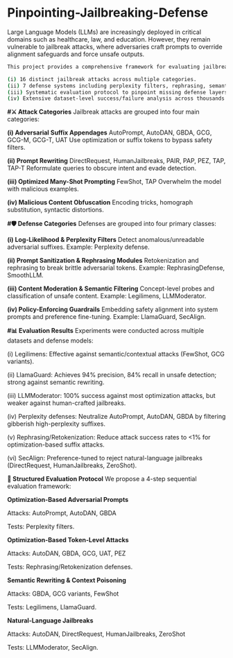 # Pinpointing-Jailbreaking-Defense
Large Language Models (LLMs) are increasingly deployed in critical domains such as healthcare, law, and education. However, they remain vulnerable to jailbreak attacks, where adversaries craft prompts to override alignment safeguards and force unsafe outputs.
```bash
This project provides a comprehensive framework for evaluating jailbreak attacks and defenses, combining:

(i) 16 distinct jailbreak attacks across multiple categories.
(ii) 7 defense systems including perplexity filters, rephrasing, semantic moderation, and policy guardrails.
(iii) Systematic evaluation protocol to pinpoint missing defense layers.
(iv) Extensive dataset-level success/failure analysis across thousands of adversarial queries.
```
**#⚔️ Attack Categories**
Jailbreak attacks are grouped into four main categories:

**(i) Adversarial Suffix Appendages**
  AutoPrompt, AutoDAN, GBDA, GCG, GCG-M, GCG-T, UAT
  Use optimization or suffix tokens to bypass safety filters.
  
**(ii) Prompt Rewriting**
  DirectRequest, HumanJailbreaks, PAIR, PAP, PEZ, TAP, TAP-T
  Reformulate queries to obscure intent and evade detection.
  
**(iii) Optimized Many-Shot Prompting**
  FewShot, TAP
  Overwhelm the model with malicious examples.
  
**(iv) Malicious Content Obfuscation**
  Encoding tricks, homograph substitution, syntactic distortions.

**#🛡️ Defense Categories**
Defenses are grouped into four primary classes:

**(i) Log-Likelihood & Perplexity Filters**
  Detect anomalous/unreadable adversarial suffixes.
  Example: Perplexity defense.
  
**(ii) Prompt Sanitization & Rephrasing Modules**
  Retokenization and rephrasing to break brittle adversarial tokens.
  Example: RephrasingDefense, SmoothLLM.
  
**(iii) Content Moderation & Semantic Filtering**
  Concept-level probes and classification of unsafe content.
  Example: Legilimens, LLMModerator.
  
**(iv) Policy-Enforcing Guardrails**
  Embedding safety alignment into system prompts and preference fine-tuning.
  Example: LlamaGuard, SecAlign.

**#📊 Evaluation Results**
Experiments were conducted across multiple datasets and defense models:

(i) Legilimens: Effective against semantic/contextual attacks (FewShot, GCG variants).

(ii) LlamaGuard: Achieves 94% precision, 84% recall in unsafe detection; strong against semantic rewriting.

(iii) LLMModerator: 100% success against most optimization attacks, but weaker against human-crafted jailbreaks.

(iv) Perplexity defenses: Neutralize AutoPrompt, AutoDAN, GBDA by filtering gibberish high-perplexity suffixes.

(v) Rephrasing/Retokenization: Reduce attack success rates to <1% for optimization-based suffix attacks.

(vi) SecAlign: Preference-tuned to reject natural-language jailbreaks (DirectRequest, HumanJailbreaks, ZeroShot).

**🧪 Structured Evaluation Protocol**
We propose a 4-step sequential evaluation framework:

**Optimization-Based Adversarial Prompts**

Attacks: AutoPrompt, AutoDAN, GBDA

Tests: Perplexity filters.

**Optimization-Based Token-Level Attacks**

Attacks: AutoDAN, GBDA, GCG, UAT, PEZ

Tests: Rephrasing/Retokenization defenses.

**Semantic Rewriting & Context Poisoning**

Attacks: GBDA, GCG variants, FewShot

Tests: Legilimens, LlamaGuard.

**Natural-Language Jailbreaks**

Attacks: AutoDAN, DirectRequest, HumanJailbreaks, ZeroShot

Tests: LLMModerator, SecAlign.
  
